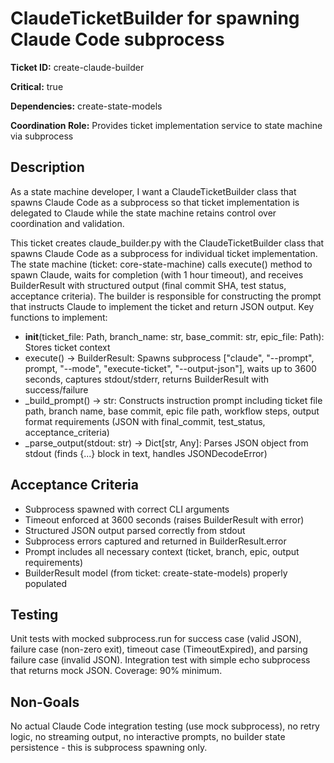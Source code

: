 # ClaudeTicketBuilder for spawning Claude Code subprocess

**Ticket ID:** create-claude-builder

**Critical:** true

**Dependencies:** create-state-models

**Coordination Role:** Provides ticket implementation service to state machine via subprocess

## Description

As a state machine developer, I want a ClaudeTicketBuilder class that spawns Claude Code as a subprocess so that ticket implementation is delegated to Claude while the state machine retains control over coordination and validation.

This ticket creates claude_builder.py with the ClaudeTicketBuilder class that spawns Claude Code as a subprocess for individual ticket implementation. The state machine (ticket: core-state-machine) calls execute() method to spawn Claude, waits for completion (with 1 hour timeout), and receives BuilderResult with structured output (final commit SHA, test status, acceptance criteria). The builder is responsible for constructing the prompt that instructs Claude to implement the ticket and return JSON output. Key functions to implement:
- __init__(ticket_file: Path, branch_name: str, base_commit: str, epic_file: Path): Stores ticket context
- execute() -> BuilderResult: Spawns subprocess ["claude", "--prompt", prompt, "--mode", "execute-ticket", "--output-json"], waits up to 3600 seconds, captures stdout/stderr, returns BuilderResult with success/failure
- _build_prompt() -> str: Constructs instruction prompt including ticket file path, branch name, base commit, epic file path, workflow steps, output format requirements (JSON with final_commit, test_status, acceptance_criteria)
- _parse_output(stdout: str) -> Dict[str, Any]: Parses JSON object from stdout (finds {...} block in text, handles JSONDecodeError)

## Acceptance Criteria

- Subprocess spawned with correct CLI arguments
- Timeout enforced at 3600 seconds (raises BuilderResult with error)
- Structured JSON output parsed correctly from stdout
- Subprocess errors captured and returned in BuilderResult.error
- Prompt includes all necessary context (ticket, branch, epic, output requirements)
- BuilderResult model (from ticket: create-state-models) properly populated

## Testing

Unit tests with mocked subprocess.run for success case (valid JSON), failure case (non-zero exit), timeout case (TimeoutExpired), and parsing failure case (invalid JSON). Integration test with simple echo subprocess that returns mock JSON. Coverage: 90% minimum.

## Non-Goals

No actual Claude Code integration testing (use mock subprocess), no retry logic, no streaming output, no interactive prompts, no builder state persistence - this is subprocess spawning only.
